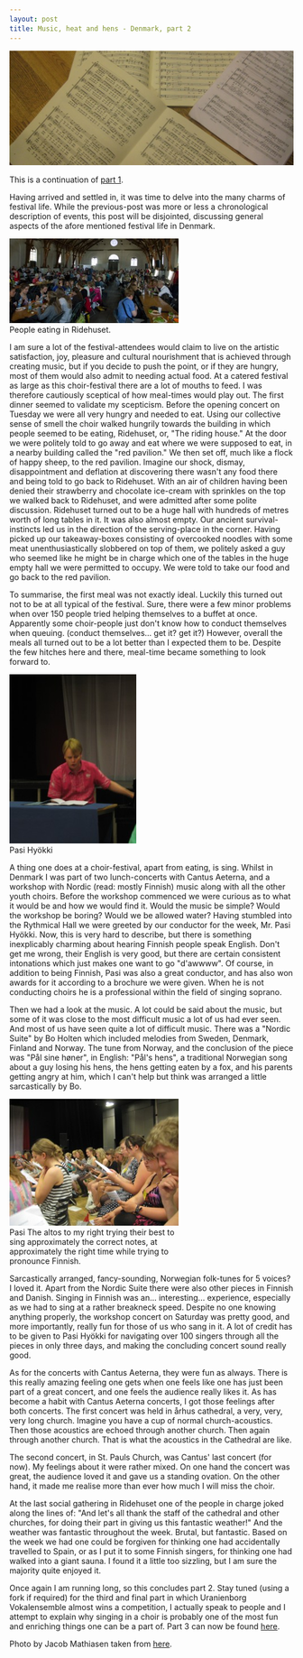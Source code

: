 ```yaml
---
layout: post
title: Music, heat and hens - Denmark, part 2
---
```


<img src="/img/den2.jpg" alt="Music"/>

This is a continuation of [part 1](/blog/posts/welcome-to-ourhouse/).

Having arrived and settled in, it was time to delve into the many charms of festival life. While the previous-post was more or less a chronological description of events, this post will be disjointed, discussing general aspects of the afore mentioned festival life in Denmark.

<div class="picture left" style="width:300px;"> <img src="/img/Nkkf_01Juli-7071-300x150.jpg" alt="People eating in Ridehuset." /> <br />People eating in Ridehuset.</div>

I am sure a lot of the festival-attendees would claim to live on the artistic satisfaction, joy, pleasure and cultural nourishment that is achieved through creating music, but if you decide to push the point, or if they are hungry, most of them would also admit to needing actual food. At a catered festival as large as this choir-festival there are a lot of mouths to feed. I was therefore cautiously sceptical of how meal-times would play out. The first dinner seemed to validate my scepticism. Before the opening concert on Tuesday we were all very hungry and needed to eat. Using our collective sense of smell the choir walked hungrily towards the building in which people seemed to be eating, Ridehuset, or, "The riding house." At the door we were politely told to go away and eat where we were supposed to eat, in a nearby building called the "red pavilion." We then set off, much like a flock of happy sheep, to the red pavilion. Imagine our shock, dismay, disappointment and deflation at discovering there wasn't any food there and being told to go back to Ridehuset. With an air of children having been denied their strawberry and chocolate ice-cream with sprinkles on the top we walked back to Ridehuset, and were admitted after some polite discussion. Ridehuset turned out to be a huge hall with hundreds of metres worth of long tables in it. It was also almost empty. Our ancient survival-instincts led us in the direction of the serving-place in the corner.  Having picked up our takeaway-boxes consisting of overcooked noodles with some meat unenthusiastically slobbered on top of them, we politely asked a guy who seemed like he might be in charge which one of the tables in the huge empty hall we were permitted to occupy. We were told to take our food and go back to the red pavilion.

To summarise, the first meal was not exactly ideal. Luckily this turned out not to be at all typical of the festival. Sure, there were a few minor problems when over 150 people tried helping themselves to a buffet at once. Apparently some choir-people  just don't know how to conduct themselves when queuing. (conduct themselves... get it? get it?) However, overall the meals all turned out to be a lot better than I expected them to be. Despite the few hitches here and there, meal-time became something to look forward to.

<div class="picture right" style="width:225px;"> <img src="/img/IMG_0323-225x300.jpg" alt="Pasi Hy&ouml;kki" /> <br />Pasi Hy&ouml;kki</div>

A thing one does at a choir-festival, apart from eating, is sing. Whilst in Denmark I was part of two lunch-concerts with Cantus Aeterna, and a workshop with Nordic (read: mostly Finnish) music along with all the other youth choirs. Before the workshop commenced we were curious as to what it would be and how we would find it. Would the music be simple? Would the workshop be boring? Would we be allowed water? Having stumbled into the Rythmical Hall we were greeted by our conductor for the week, Mr. Pasi Hy&ouml;kki. Now, this is very hard to describe, but there is something inexplicably charming about hearing Finnish people speak English. Don't get me wrong, their English is very good, but there are certain consistent intonations which just makes one want to go "d'awwww". Of course, in addition to being Finnish, Pasi was also a great conductor, and has also won awards for it according to a brochure we were given. When he is not conducting choirs he is a professional within the field of singing soprano.

Then we had a look at the music. A lot could be said about the music, but some of it was close to the most difficult music a lot of us had ever seen. And most of us have seen quite a lot of difficult music. There was a "Nordic Suite" by Bo Holten which included melodies from Sweden, Denmark, Finland and Norway. The tune from Norway, and the conclusion of the piece was "P&aring;l sine h&oslash;ner", in English: "P&aring;l's hens", a traditional Norwegian song about a guy losing his hens, the hens getting eaten by a fox, and his parents getting angry at him, which I can't help but think was arranged a little sarcastically by Bo.

<div class="picture left" style="width:300px;"> <img src="/img/IMG_0330-300x225.jpg" alt="Altos singing." /> <br />Pasi The altos to my right trying their best to sing approximately the correct notes, at approximately the right time while trying to pronounce Finnish.</div>

Sarcastically arranged, fancy-sounding, Norwegian folk-tunes for 5 voices? I loved it. Apart from the Nordic Suite there were also other pieces in Finnish and Danish. Singing in Finnish was an... interesting... experience, especially as we had to sing at a rather breakneck speed. Despite no one knowing anything properly, the workshop concert on Saturday was pretty good, and more importantly, really fun for those of us who sang in it. A lot of credit has to be given to Pasi Hy&ouml;kki for navigating over 100 singers through all the pieces in only three days, and making the concluding concert sound really good.

As for the concerts with Cantus Aeterna, they were fun as always. There is this really amazing feeling one gets when one feels like one has just been part of a great concert, and one feels the audience really likes it. As has become a habit with Cantus Aeterna concerts, I got those feelings after both concerts. The first concert was held in &aring;rhus cathedral, a very, very, very long church. Imagine you have a cup of normal church-acoustics. Then those acoustics are echoed through another church. Then again through another church. That is what the acoustics in the Cathedral are like.

The second concert, in St. Pauls Church, was Cantus' last concert (for now). My feelings about it were rather mixed. On one hand the concert was great, the audience loved it and gave us a standing ovation. On the other hand, it made me realise more than ever how much I will miss the choir.

At the last social gathering in Ridehuset one of the people in charge joked along the lines of: "And let's all thank the staff of the cathedral and other churches, for doing their part in giving us this fantastic weather!" And the weather was fantastic throughout the week. Brutal, but fantastic. Based on the week we had one could be forgiven for thinking one had accidentally travelled to Spain, or as I put it to some Finnish singers, for thinking one had walked into a giant sauna. I found it a little too sizzling, but I am sure the majority quite enjoyed it.

Once again I am running long, so this concludes part 2. Stay tuned (using a fork if required) for the third and final part in which Uranienborg Vokalensemble almost wins a competition, I actually speak to people and I attempt to explain why singing in a choir is probably one of the most fun and enriching things one can be a part of. Part 3 can now be found [here](/blog/posts/singing-in-a-choir-is-fun/).

Photo by Jacob Mathiasen taken from [here](http://www.jacobmathiasen.dk/?page_id=474).